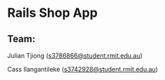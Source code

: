 # Rails Shop App

## Team:

Julian Tjiong (s3786866@student.rmit.edu.au)

Cass Ilangantileke (s3742928@student.rmit.edu.au)
